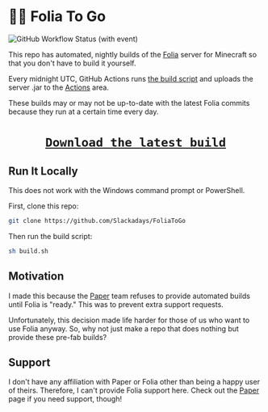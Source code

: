 # 🥡🤖 Folia To Go
![GitHub Workflow Status (with event)](https://img.shields.io/github/actions/workflow/status/slackadays/foliatogo/folia.yml?style=for-the-badge&logo=githubactions&label=BUILDS&labelColor=rgb(55%2C%2055%2C%2055))
 
This repo has automated, nightly builds of the [Folia](https://github.com/PaperMC/Folia) server for Minecraft so that you don't have to build it yourself. 

Every midnight UTC, GitHub Actions runs [the build script](https://github.com/Slackadays/FoliaToGo/blob/main/.github/workflows/folia.yml) and uploads the server .jar to the [Actions](https://github.com/Slackadays/FoliaToGo/actions) area.

These builds may or may not be up-to-date with the latest Folia commits because they run at a certain time every day.

<h1>
<p align="center">
<a href="https://nightly.link/Slackadays/FoliaToGo/workflows/folia/main/FoliaToGo"><code>Download the latest build</code></a>
</p>
</h1>

## Run It Locally

This does not work with the Windows command prompt or PowerShell.

First, clone this repo:

```sh
git clone https://github.com/Slackadays/FoliaToGo
```

Then run the build script:

```sh
sh build.sh
```

## Motivation

I made this because the [Paper](https://github.com/PaperMC/Paper) team refuses to provide automated builds until Folia is "ready." This was to prevent extra support requests. 

Unfortunately, this decision made life harder for those of us who want to use Folia anyway. So, why not just make a repo that does nothing but provide these pre-fab builds?

## Support

I don't have any affiliation with Paper or Folia other than being a happy user of theirs. Therefore, I can't provide Folia support here. Check out the [Paper](https://github.com/PaperMC/Paper) page if you need support, though!
